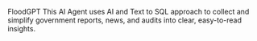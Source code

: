 FloodGPT
This AI Agent uses AI and Text to SQL approach to collect and simplify government reports, news, and audits into clear, easy-to-read insights.